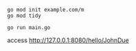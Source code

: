 ```
go mod init example.com/m
go mod tidy

go run main.go

```

access
http://127.0.0.1:8080/hello/JohnDue